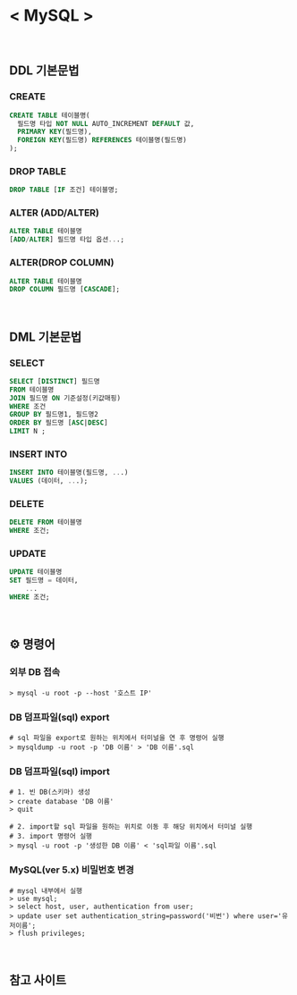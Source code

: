 # < MySQL >

<br>

## DDL 기본문법

### CREATE

```sql
CREATE TABLE 테이블명(
  필드명 타입 NOT NULL AUTO_INCREMENT DEFAULT 값,
  PRIMARY KEY(필드명),
  FOREIGN KEY(필드명) REFERENCES 테이블명(필드명)
);
```

### DROP TABLE
```sql
DROP TABLE [IF 조건] 테이블명;
```

### ALTER (ADD/ALTER)

```sql
ALTER TABLE 테이블명
[ADD/ALTER] 필드명 타입 옵션...;
```

### ALTER(DROP COLUMN)

```sql
ALTER TABLE 테이블명
DROP COLUMN 필드명 [CASCADE];
```

<br>

## DML 기본문법

### SELECT

```sql
SELECT [DISTINCT] 필드명
FROM 테이블명
JOIN 필드명 ON 기준설정(키값매핑)
WHERE 조건
GROUP BY 필드명1, 필드명2
ORDER BY 필드명 [ASC|DESC]
LIMIT N ;
```

### INSERT INTO

```sql
INSERT INTO 테이블명(필드명, ...)
VALUES (데이터, ...);
```

### DELETE

```sql
DELETE FROM 테이블명
WHERE 조건;
```

### UPDATE

```sql
UPDATE 테이블명
SET 필드명 = 데이터,
    ...
WHERE 조건;
```

<br>

## ⚙️ 명령어

### 외부 DB 접속
```
> mysql -u root -p --host '호스트 IP'
```

### DB 덤프파일(sql) export 
```
# sql 파일을 export로 원하는 위치에서 터미널을 연 후 명령어 실행
> mysqldump -u root -p 'DB 이름' > 'DB 이름'.sql
```

### DB 덤프파일(sql) import 
```
# 1. 빈 DB(스키마) 생성
> create database 'DB 이름'
> quit

# 2. import할 sql 파일을 원하는 위치로 이동 후 해당 위치에서 터미널 실행
# 3. import 명령어 실행
> mysql -u root -p '생성한 DB 이름' < 'sql파일 이름'.sql
```

### MySQL(ver 5.x) 비밀번호 변경
```
# mysql 내부에서 실행
> use mysql;
> select host, user, authentication from user;
> update user set authentication_string=password('비번') where user='유저이름';
> flush privileges;
```

<br>

## 참고 사이트

### 